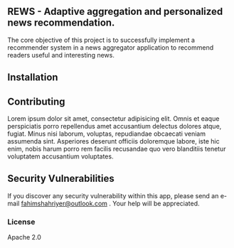 ## REWS - Adaptive aggregation and personalized news recommendation.

The core objective of this project is to successfully implement a recommender system in a news aggregator application to recommend readers useful and interesting news. 

## Installation



## Contributing

Lorem ipsum dolor sit amet, consectetur adipisicing elit. Omnis et eaque perspiciatis porro repellendus amet accusantium delectus dolores atque, fugiat. Minus nisi laborum, voluptas, repudiandae obcaecati veniam assumenda sint. Asperiores deserunt officiis doloremque labore, iste hic enim, nobis harum porro rem facilis recusandae quo vero blanditiis tenetur voluptatem accusantium voluptates.

## Security Vulnerabilities

If you discover any security vulnerability within this app, please send an e-mail fahimshahriyer@outlook.com . Your help will be appreciated.

### License

Apache 2.0
